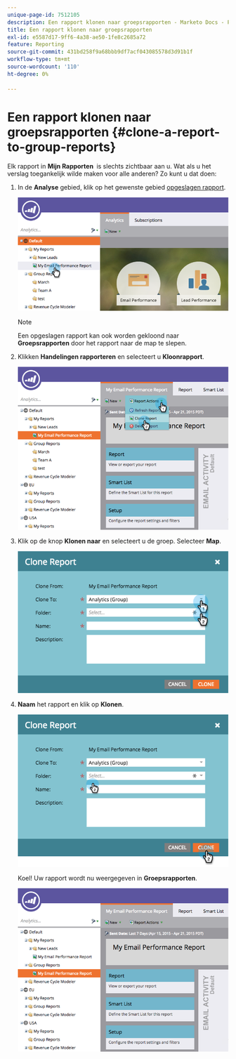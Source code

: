 ```yaml
---
unique-page-id: 7512105
description: Een rapport klonen naar groepsrapporten - Marketo Docs - Productdocumentatie
title: Een rapport klonen naar groepsrapporten
exl-id: e5587d17-9ff6-4a38-ae50-1fe8c2685a72
feature: Reporting
source-git-commit: 431bd258f9a68bbb9df7acf043085578d3d91b1f
workflow-type: tm+mt
source-wordcount: '110'
ht-degree: 0%

---
```


# Een rapport klonen naar groepsrapporten {#clone-a-report-to-group-reports}

Elk rapport in **Mijn Rapporten &#x200B;** is slechts zichtbaar aan u. Wat als u het verslag toegankelijk wilde maken voor alle anderen? Zo kunt u dat doen:

1. In de **Analyse** gebied, klik op het gewenste gebied [opgeslagen rapport](/help/marketo/product-docs/reporting/basic-reporting/creating-reports/save-a-report.md).

   ![](assets/image2015-4-21-11-3a25-3a54.png)

   >[!NOTE]
   >
   >Een opgeslagen rapport kan ook worden gekloond naar **Groepsrapporten** door het rapport naar de map te slepen.

1. Klikken **Handelingen rapporteren** en selecteert u **Kloonrapport**.

   ![](assets/image2015-4-21-11-3a29-3a32.png)

1. Klik op de knop **Klonen naar** en selecteert u de groep. Selecteer **Map**.

   ![](assets/image2015-4-21-11-3a32-3a0.png)

1. **Naam** het rapport en klik op **Klonen**.

   ![](assets/image2015-4-21-11-3a33-3a11.png)

   Koel! Uw rapport wordt nu weergegeven in **Groepsrapporten**.

   ![](assets/image2015-4-21-11-3a37-3a25.png)

